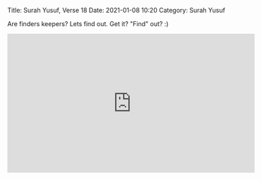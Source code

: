 Title: Surah Yusuf, Verse 18
Date: 2021-01-08 10:20
Category: Surah Yusuf

Are finders keepers? Lets find out. Get it? "Find" out? :)

<iframe width="560" height="315" src="https://www.youtube.com/embed/jY4HZwTNXMw" title="YouTube video player" frameborder="0" allow="accelerometer; autoplay; clipboard-write; encrypted-media; gyroscope; picture-in-picture" allowfullscreen></iframe>